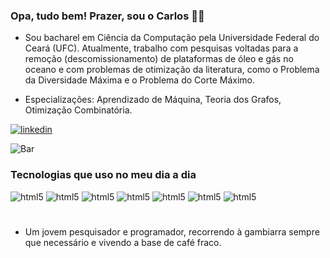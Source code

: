 ### Opa, tudo bem! Prazer, sou o Carlos 🤝🏻

* Sou bacharel em Ciência da Computação pela Universidade Federal do Ceará (UFC). Atualmente, trabalho com pesquisas voltadas para a remoção (descomissionamento) de plataformas de óleo e gás no oceano e com problemas de otimização da literatura, como o Problema da Diversidade Máxima e o Problema do Corte Máximo.

* Especializações: Aprendizado de Máquina, Teoria dos Grafos, Otimização Combinatória.

[![linkedin](https://img.shields.io/badge/LinkedIn-0077B5?style=for-the-badge&logo=linkedin&logoColor=white)](https://www.linkedin.com/in/carlos-araraujo/)

![Bar](https://github-readme-stats.vercel.app/api/top-langs/?username=carlosaraujo7&hide_progress=true)
### Tecnologias que uso no meu dia a dia
<div style="display: inline_block">
    <img style="margin-bottom: 8px;" align="center" alt="html5" src="https://img.shields.io/badge/HTML5-E34F26?style=for-the-badge&logo=html5&logoColor=white"/>
    <img style="margin-bottom: 8px;" align="center" alt="html5" src="https://img.shields.io/badge/CSS3-1572B6?style=for-the-badge&logo=css3&logoColor=white"/>
    <img style="margin-bottom: 8px;" align="center" alt="html5" src="https://img.shields.io/badge/Node.js-43853D?style=for-the-badge&logo=node.js&logoColor=white"/>
    <img style="margin-bottom: 8px;" align="center" alt="html5" src="https://img.shields.io/badge/C-00599C?style=for-the-badge&logo=c&logoColor=white"/>
    <img style="margin-bottom: 8px;" align="center" alt="html5" src="https://img.shields.io/badge/Java-ED8B00?style=for-the-badge&logo=openjdk&logoColor=white"/>
    <img style="margin-bottom: 8px;" align="center" alt="html5" src="https://img.shields.io/badge/python-3670A0?style=for-the-badge&logo=python&logoColor=ffdd54"/>
    <img style="margin-bottom: 8px;" align="center" alt="html5" src="https://img.shields.io/badge/JavaScript-323330?style=for-the-badge&logo=javascript&logoColor=F7DF1E"/>
</div><br/>

* Um jovem pesquisador e programador, recorrendo à gambiarra sempre que necessário e vivendo a base de café fraco.
